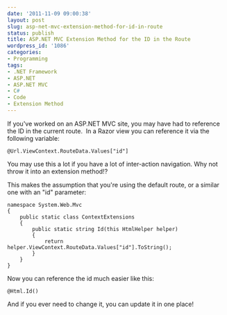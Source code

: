 ```yaml
---
date: '2011-11-09 09:00:38'
layout: post
slug: asp-net-mvc-extension-method-for-id-in-route
status: publish
title: ASP.NET MVC Extension Method for the ID in the Route
wordpress_id: '1086'
categories:
- Programming
tags:
- .NET Framework
- ASP.NET
- ASP.NET MVC
- C#
- Code
- Extension Method
---
```


If you've worked on an ASP.NET MVC site, you may have had to reference the ID in the current route.  In a Razor view you can reference it via the following variable:

    @Url.ViewContext.RouteData.Values["id"]

You may use this a lot if you have a lot of inter-action navigation. Why not throw it into an extension method!?

This makes the assumption that you're using the default route, or a similar one with an "id" parameter:

    namespace System.Web.Mvc
    {
        public static class ContextExtensions
        {
            public static string Id(this HtmlHelper helper)
            {
                return helper.ViewContext.RouteData.Values["id"].ToString();
            }
        }
    }

Now you can reference the id much easier like this:

    @Html.Id()

And if you ever need to change it, you can update it in one place!
